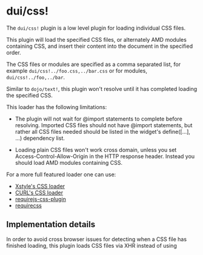 # dui/css!

The `dui/css!` plugin is a low level plugin for loading individual CSS files.

This plugin will load the specified CSS files, or alternately AMD modules containing CSS,
and insert their content into the document in the specified order.

The CSS files or modules are specified as a comma separated list, for example
`dui/css!../foo.css,../bar.css` or for modules, `dui/css!../foo,../bar`.

Similar to `dojo/text!`, this plugin won't resolve until it has completed loading the specified CSS.

This loader has the following limitations:

- The plugin will not wait for @import statements to complete before resolving.
  Imported CSS files should not have @import statements, but rather
  all CSS files needed should be listed in the widget's define([...], ...) dependency list.

- Loading plain CSS files won't work cross domain, unless you set Access-Control-Allow-Origin
  in the HTTP response header.  Instead you should load AMD modules containing CSS.

For a more full featured loader one can use:

- [Xstyle's CSS loader](https://github.com/kriszyp/xstyle/blob/master/core/load-css.js)
- [CURL's CSS loader](https://github.com/cujojs/curl/blob/master/src/curl/plugin/css.js)
- [requirejs-css-plugin](https://github.com/tyt2y3/requirejs-css-plugin)
- [requirecss](https://github.com/guybedford/require-css)

## Implementation details

In order to avoid cross browser issues for detecting when a CSS file has finished loading,
this plugin loads CSS files via XHR instead of using <script> tags.

However, if the CSS exists in an AMD module, then this plugin merely leverages require() to
load the module.
